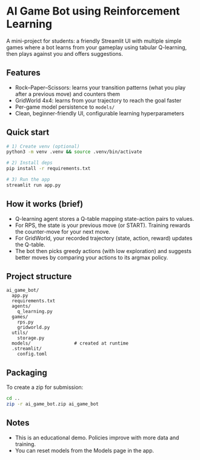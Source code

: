 # AI Game Bot using Reinforcement Learning

A mini-project for students: a friendly Streamlit UI with multiple simple games where a bot learns from your gameplay using tabular Q-learning, then plays against you and offers suggestions.

## Features
- Rock–Paper–Scissors: learns your transition patterns (what you play after a previous move) and counters them
- GridWorld 4x4: learns from your trajectory to reach the goal faster
- Per-game model persistence to `models/`
- Clean, beginner-friendly UI, configurable learning hyperparameters

## Quick start

```bash
# 1) Create venv (optional)
python3 -m venv .venv && source .venv/bin/activate

# 2) Install deps
pip install -r requirements.txt

# 3) Run the app
streamlit run app.py
```

## How it works (brief)
- Q-learning agent stores a Q-table mapping state-action pairs to values.
- For RPS, the state is your previous move (or START). Training rewards the counter-move for your next move.
- For GridWorld, your recorded trajectory (state, action, reward) updates the Q-table.
- The bot then picks greedy actions (with low exploration) and suggests better moves by comparing your actions to its argmax policy.

## Project structure
```
ai_game_bot/
  app.py
  requirements.txt
  agents/
    q_learning.py
  games/
    rps.py
    gridworld.py
  utils/
    storage.py
  models/                # created at runtime
  .streamlit/
    config.toml
```

## Packaging
To create a zip for submission:
```bash
cd ..
zip -r ai_game_bot.zip ai_game_bot
```

## Notes
- This is an educational demo. Policies improve with more data and training.
- You can reset models from the Models page in the app.

